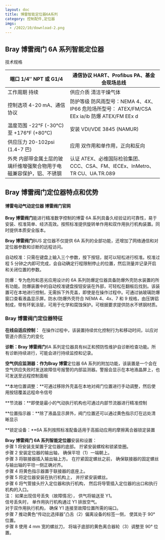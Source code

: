 ```yaml
---
layout: doc
title: 博雷智能定位器6A系列
category: 控制配件,定位器
imgs:
  - /2022/10/download-2.png
---
```


## Bray 博雷阀门 6A 系列智能定位器

技术规格

| 端口 1/4″ NPT 或 G1/4                                               | 通信协议 HART、Profibus PA、基金会现场总线                                                    |
| ------------------------------------------------------------------- | --------------------------------------------------------------------------------------------- |
| 工作周期 持续                                                       | 供应介质 清洁干燥气体                                                                         |
| 控制选项 4-20 mA、通信协议                                          | 防护等级 防风雨型号：NEMA 4、4X、IP66 危险场所型号： ATEX/FM/CSA EEx ia/ib 防爆 ATEX/FM EEx d |
| 温度范围 \-22°F (-30°C) 至 +176°F (+80°C)                           | 安装 VDI/VDE 3845 (NAMUR)                                                                     |
| 供应压力 20-102psi (1.4-7 巴)                                       | 应用 双作用和单作用，正向和反向                                                               |
| 外壳 内部带金属土层的玻璃纤维增强聚合物用于电磁兼容保护，铝、不锈钢 | 认证 ATEX、必维国际检验集团、​​​​​​​CCC、CSA、FM、IECEx、InMetro、TR CU、UA.TR.089            |

## **Bray 博雷阀门**定位器特点和优势

#### 博雷电动气动定位器 博雷阀门官网

**Bray 博雷阀门**能进行精准数字控制的博雷 6A 系列具备久经验证的可靠性，易于安装、校准简单、经济高效。按照标准提供旋转单作用和双作用执行机构装置。同时提供本质安全版本。

**Bray 博雷阀门**BUS 定位器不仅提供 6A 系列的全部功能，还增加了网络通信和对定位器参数和诊断的远程访问。

自动校准：只需在键盘上输入三个参数，按下按钮，就可以轻松进行校准。校准过程 5 分钟之内即可完成，会自动确定行程限制停止的位置，然后测量并记录开启和关闭位置的参数。

防爆：专为危险和恶劣应用设计的 6A 系列防爆定位器具备防爆外壳防水装置的所有功能。防爆装置中的自动校准键盘按钮安装在外部，可轻松在翻板后找到。该装置可在本地进行控制，无需拆下外壳盖，即使是在操作过程中。可通过钠玻璃防爆窗口查看液晶显示屏。防水/防爆外壳符合 NEMA 4、4x、7 和 9 规格，由压铸铝制成，带有环氧涂层，可用于化学和腐蚀保护。可根据要求提供防水不锈钢材质。

### **Bray 博雷阀门**定位器特征

**在线自适应控制：**  在操作过程中，该装置持续优化控制行为和移动时间，以应对管道介质压力的变化

**诊断：Bray 博雷阀门**6A 系列定位器具有纠正和预防性维护自诊断检查功能。所有诊断持续进行，可能会进行持续监控和记录。

**空气供应监测器：**作为**Bray 博雷**定位器 6A 系列的附加功能，该装置是一个会在空气供应失败时发送故障信号报警的内部监测器。警报会显示在本地液晶屏上，也可发送至远程控制面板

**本地位置调整：**可通过移除外壳盖在本地对阀门位置进行手动调整，然后使用按钮覆盖远程命令信号

**节流器：**即使是最小的气动执行机构也可通过内部节流器进行精准控制

**位置指示器：**除了液晶显示屏外，阀门位置还可以通过黄色指示灯在远处清晰显示

**锁定设备：**6A 系列按照标准配备适用于高振动应用的摩擦离合器锁定装置

**Bray 博雷阀门 6A 系列智能定位器**安装和设置：  
步骤 1 将安装支架置于定位器的底部。 拧紧安装螺栓和锁紧垫圈。  
步骤 2 安装定位器的输出轴， 确保平坦（1）一端朝上。  
步骤 3 将联接器插入输出轴上方。 在拧紧固定螺丝之前， 确保联接器的固定螺丝与输出轴的平坦一侧正确对齐。  
步骤 4 将黄色指示器置于联接器的底座上。  
步骤 5 将定位器安装在执行机构上， 并拧紧安装螺丝。  
步骤 6 将气管接头拧入定位器和执行机构， 然后将导管插入定位器的出口和执行机构的入口。  
注： 如果出现信号丢失（故障情况）， 供气将输送至 Y1。  
信号丢失时， 单作用执行机构通过 Y1 排放空气。  
对于双作用执行机构， 确保 Y1 连接至故障位置所需的端口。  
步骤 7 推动黄色“传动比选择器”凸舌（2）偏离设备的标签一侧， 使其处于 90° 位置。  
步骤 8 使用 4 mm 宽的螺丝刀， 将端子底部的黄色离合器轮（3）调整至 90° 位置。
